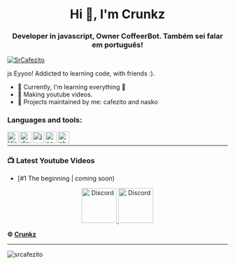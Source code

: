 
<h1 align="center">Hi 👋, I'm Crunkz</h1>
<h3 align="center">Developer in javascript, Owner CoffeerBot. Também sei falar em português!</h3>

<p align="left"> <a href="https://twitter.com/SrCafezito" target="blank"><img src="https://img.shields.io/twitter/follow/SrCafezito?logo=twitter&style=for-the-badge" alt="SrCafezito" /></a> </p>



<Quick Introduction>
js Eyyoo! Addicted to learning code, with friends :).

- 🌱 Currently, I'm learning everything 🤣
- 💎 Making youtube videos.
- 📣 Projects maintained by me: cafezito and nasko

### Languages ​​and tools:

<img align="left" alt="Visual Studio Code" width="26px" src="https://i.imgur.com/LwSdAlE.png" />
<img align="left" alt="discord.js" width="26px" src="https://i.imgur.com/SI1DZf3.png" />
<img align="left" alt="js" width="26px" src="https://i.imgur.com/3u1wzwE.png" />
<img align="left" alt="node.js" width="26px" src="https://i.imgur.com/tYLFZBh.png" /> 
<img align="left" alt="photoshop" width="26px" src="https://i.imgur.com/OC1RcS5.jpg" /> <br />

<!-- ### Jobs
Currently coding discord bots for payments. Send me a message on discord to discuss.<br>
(Reputation) -> [epicnpc.com](https://www.epicnpc.com/members/reconlx.1167846/)<br /> -->

---

### 📺 Latest Youtube Videos


- [#1 The beginning | coming soon)
<!-- YOUTUBE:END -->


<p align="center">
<a href="https://discord.gg/ZBVqRyEnmB">
    <img src="https://user-images.githubusercontent.com/59381835/92191514-d649ad80-ee18-11ea-9bc4-e95c7a122a99.png" alt="Discord" width="80"/>
  </a>
<a href="https://www.youtube.com/channel/UCnLkIU_RzNJ8plTw9uKnLcw/">
    <img src="https://user-images.githubusercontent.com/59381835/92191346-676c5480-ee18-11ea-8240-e416eb1a5b5d.png" alt="Discord" width="80"/>
  </a>
</p>



**© [Crunkz](https://github.com/SrCafezito)**

---

<p><img align="left" src="https://github-readme-stats.vercel.app/api?username=SrCafezito&show_icons=true&theme=tokyonight&locale=en" alt="srcafezito" /></p>


